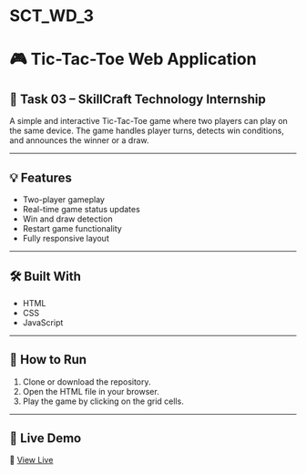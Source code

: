 # SCT_WD_3
# 🎮 Tic-Tac-Toe Web Application

## 🚀 Task 03 – SkillCraft Technology Internship

A simple and interactive Tic-Tac-Toe game where two players can play on the same device. The game handles player turns, detects win conditions, and announces the winner or a draw.

---

## 💡 Features

- Two-player gameplay
- Real-time game status updates
- Win and draw detection
- Restart game functionality
- Fully responsive layout

---

## 🛠️ Built With

- HTML
- CSS
- JavaScript

---

## 📂 How to Run

1. Clone or download the repository.
2. Open the HTML file in your browser.
3. Play the game by clicking on the grid cells.

---

## 🔗 Live Demo

🔗 [View Live](https://your-username.github.io/todo-web-app)


